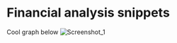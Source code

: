 # Financial analysis snippets
Cool graph below
![Screenshot_1](https://user-images.githubusercontent.com/111271840/184826977-d09a321c-e589-4df2-b16b-2042a861f205.png)
